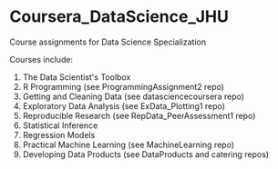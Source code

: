 # Coursera_DataScience_JHU
Course assignments for Data Science Specialization

Courses include:
1. The Data Scientist's Toolbox
2. R Programming (see ProgrammingAssignment2 repo)
3. Getting and Cleaning Data (see datasciencecoursera repo)
4. Exploratory Data Analysis (see ExData_Plotting1 repo)
5. Reproducible Research (see RepData_PeerAssessment1 repo)
6. Statistical Inference
7. Regression Models
8. Practical Machine Learning (see MachineLearning repo)
9. Developing Data Products (see DataProducts and catering repos)
